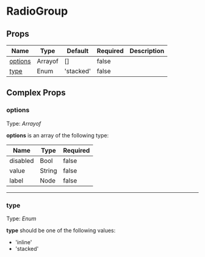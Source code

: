 # RadioGroup

## Props
| Name                                | Type    | Default   | Required | Description |
| ----------------------------------- | ------- | --------- | -------- | ----------- |
| [options](#markdown-header-options) | Arrayof | []        | false    |             |
| [type](#markdown-header-type)       | Enum    | 'stacked' | false    |             |

## Complex Props

### options
Type: _Arrayof_

**options** is an array of the following type:

| Name     | Type   | Required |
| -------- | ------ | -------- |
| disabled | Bool   | false    |
| value    | String | false    |
| label    | Node   | false    |

--------------------------------------------------------------------------------

### type
Type: _Enum_

**type** should be one of the following values:

* 'inline'
* 'stacked'
